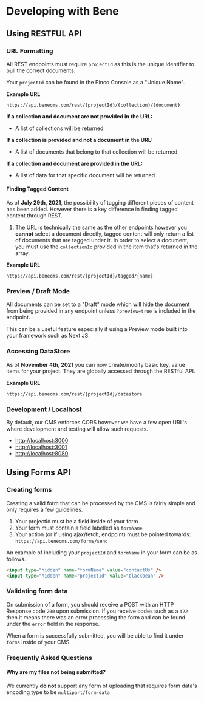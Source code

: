 # Developing with Bene

## Using RESTFUL API

### URL Formatting

All REST endpoints must require `projectId` as this is the unique identifier to pull the correct documents.

Your `projectId` can be found in the Pinco Console as a "Unique Name".

**Example URL**

`https://api.benecms.com/rest/{projectId}/{collection}/{document}`

**If a collection and document are not provided in the URL:**

- A list of collections will be returned

**If a collection is provided and not a document in the URL:**

- A list of documents that belong to that collection will be returned

**If a collection and document are provided in the URL:**

- A list of data for that specific document will be returned

#### Finding Tagged Content

As of **July 29th, 2021**, the possibility of tagging different pieces of content has been added. However there is a key difference in finding tagged content through REST.

1. The URL is technically the same as the other endpoints however you **cannot** select a document directly, tagged content will only return a list of documents that are tagged under it. In order to select a document, you must use the `collectionId` provided in the item that's returned in the array.

**Example URL**

`https://api.benecms.com/rest/{projectId}/tagged/{name}`

### Preview / Draft Mode

All documents can be set to a "Draft" mode which will hide the document from being provided in any endpoint unless `?preview=true` is included in the endpoint.

This can be a useful feature especially if using a Preview mode built into your framework such as Next JS.

### Accessing DataStore

As of **November 4th, 2021** you can now create/modify basic key, value items for your project. They are globally accessed through the RESTful API. 

**Example URL**

`https://api.benecms.com/rest/{projectId}/datastore`

### Development / Localhost

By default, our CMS enforces CORS however we have a few open URL's where development and testing will allow such requests.

- [http://localhost:3000](http://localhost:3000)
- [http://localhost:3001](http://localhost:3001)
- [http://localhost:8080](http://localhost:8080)

## Using Forms API

### Creating forms

Creating a valid form that can be processed by the CMS is fairly simple and only requires a few guidelines.

1. Your projectId must be a field inside of your form
2. Your form must contain a field labelled as `formName`
3. Your action (or if using ajax/fetch, endpoint) must be pointed towards: `https://api.benecms.com/forms/send`

An example of including your `projectId` and `formName` in your form can be as follows.

```html
<input type="hidden" name="formName" value="contactUs" />
<input type="hidden" name="projectId" value="blackbean" />
```

### Validating form data

On submission of a form, you should receive a POST with an HTTP Response code `200` upon submission. If you receive codes such as a `422` then it means there was an error processing the form and can be found under the `error` field in the response.

When a form is successfully submitted, you will be able to find it under `forms` inside of your CMS.

### Frequently Asked Questions

#### Why are my files not being submitted?

We currently **do not** support any form of uploading that requires form data's encoding type to be `multipart/form-data`